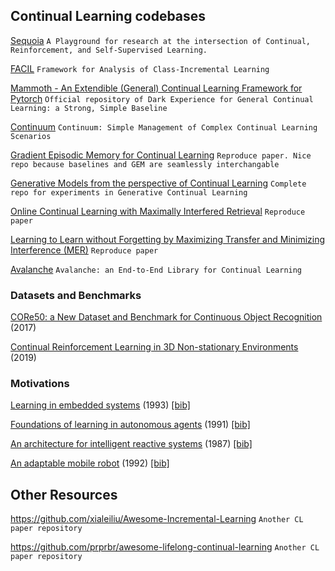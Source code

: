 ## Continual Learning codebases

[Sequoia](https://github.com/lebrice/Sequoia)
```A Playground for research at the intersection of Continual, Reinforcement, and Self-Supervised Learning.```

[FACIL](https://github.com/mmasana/FACIL)
```Framework for Analysis of Class-Incremental Learning```

[Mammoth - An Extendible (General) Continual Learning Framework for Pytorch](https://github.com/aimagelab/mammoth)
```Official repository of Dark Experience for General Continual Learning: a Strong, Simple Baseline```

[Continuum](https://github.com/Continvvm/continuum)
```Continuum: Simple Management of Complex Continual Learning Scenarios```

[Gradient Episodic Memory for Continual Learning](https://github.com/facebookresearch/GradientEpisodicMemory)
```Reproduce paper. Nice repo because baselines and GEM are seamlessly interchangable```


[Generative Models from the perspective of Continual Learning](https://github.com/TLESORT/Generative_Continual_Learning)
```Complete repo for experiments in Generative Continual Learning```

[Online Continual Learning with Maximally Interfered Retrieval](https://github.com/optimass/Maximally_Interfered_Retrieval)
```Reproduce paper```

[Learning to Learn without Forgetting by Maximizing Transfer and Minimizing Interference (MER)](https://github.com/mattriemer/mer)
```Reproduce paper```

[Avalanche](https://github.com/ContinualAI/avalanche)
```Avalanche: an End-to-End Library for Continual Learning```


### Datasets and Benchmarks

[CORe50: a New Dataset and Benchmark for Continuous Object Recognition](https://arxiv.org/abs/1705.03550) (2017)

[Continual Reinforcement Learning in 3D Non-stationary Environments](https://arxiv.org/abs/1905.10112) (2019)


### Motivations

[Learning in embedded systems](https://apps.dtic.mil/dtic/tr/fulltext/u2/a323936.pdf) (1993) [[bib]](https://github.com/optimass/continual_learning_papers/blob/master/bibtex.bib#L511-L515)

[Foundations of learning in autonomous agents](https://www.sciencedirect.com/science/article/abs/pii/092188909190018G) (1991) [[bib]](https://github.com/optimass/continual_learning_papers/blob/master/bibtex.bib#L517-L526)

[An architecture for intelligent reactive systems](https://www.sri.com/wp-content/uploads/pdf/565.pdf) (1987)  [[bib]](https://github.com/optimass/continual_learning_papers/blob/master/bibtex.bib#L528-L534)

[An adaptable mobile robot](https://books.google.com/books?hl=en&lr=&id=pWsNJkdZ4tgC&oi=fnd&pg=PA41&dq=info:h5z0opLMzBAJ:scholar.google.com&ots=86L0lSnLRK&sig=TqjLqumrnXpS6ca_CPmLEMc8UQs#v=onepage&q&f=false) (1992)  [[bib]](https://github.com/optimass/continual_learning_papers/blob/master/bibtex.bib#L536-L540)


## Other Resources

https://github.com/xialeiliu/Awesome-Incremental-Learning
```Another CL paper repository```

https://github.com/prprbr/awesome-lifelong-continual-learning
```Another CL paper repository```
